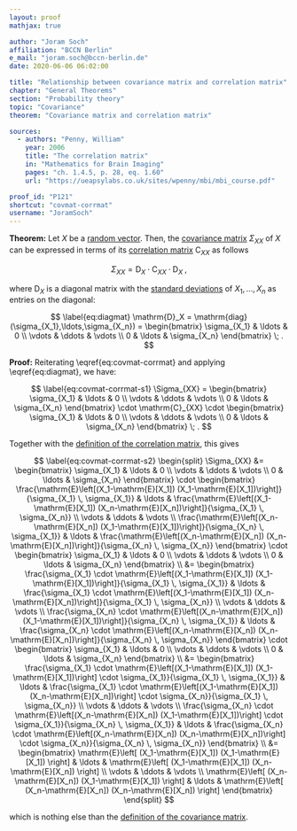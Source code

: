 ```yaml
---
layout: proof
mathjax: true

author: "Joram Soch"
affiliation: "BCCN Berlin"
e_mail: "joram.soch@bccn-berlin.de"
date: 2020-06-06 06:02:00

title: "Relationship between covariance matrix and correlation matrix"
chapter: "General Theorems"
section: "Probability theory"
topic: "Covariance"
theorem: "Covariance matrix and correlation matrix"

sources:
  - authors: "Penny, William"
    year: 2006
    title: "The correlation matrix"
    in: "Mathematics for Brain Imaging"
    pages: "ch. 1.4.5, p. 28, eq. 1.60"
    url: "https://ueapsylabs.co.uk/sites/wpenny/mbi/mbi_course.pdf"

proof_id: "P121"
shortcut: "covmat-corrmat"
username: "JoramSoch"
---
```



**Theorem:** Let $X$ be a [random vector](/D/rvec). Then, the [covariance matrix](/D/covmat) $\Sigma_{XX}$ of $X$ can be expressed in terms of its [correlation matrix](/D/corrmat) $\mathrm{C}_{XX}$ as follows

$$ \label{eq:covmat-corrmat}
\Sigma_{XX} = \mathrm{D}_X \cdot \mathrm{C}_{XX} \cdot \mathrm{D}_X \; ,
$$

where $\mathrm{D}_X$ is a diagonal matrix with the [standard deviations](/D/std) of $X_1, \ldots, X_n$ as entries on the diagonal:

$$ \label{eq:diagmat}
\mathrm{D}_X = \mathrm{diag}(\sigma_{X_1},\ldots,\sigma_{X_n}) =
\begin{bmatrix}
\sigma_{X_1} & \ldots & 0 \\
\vdots & \ddots & \vdots \\
0 & \ldots & \sigma_{X_n}
\end{bmatrix} \; .
$$


**Proof:** Reiterating \eqref{eq:covmat-corrmat} and applying \eqref{eq:diagmat}, we have:

$$ \label{eq:covmat-corrmat-s1}
\Sigma_{XX} =
\begin{bmatrix}
\sigma_{X_1} & \ldots & 0 \\
\vdots & \ddots & \vdots \\
0 & \ldots & \sigma_{X_n}
\end{bmatrix} \cdot
\mathrm{C}_{XX} \cdot
\begin{bmatrix}
\sigma_{X_1} & \ldots & 0 \\
\vdots & \ddots & \vdots \\
0 & \ldots & \sigma_{X_n}
\end{bmatrix} \; .
$$

Together with the [definition of the correlation matrix](/D/corrmat), this gives

$$ \label{eq:covmat-corrmat-s2}
\begin{split}
\Sigma_{XX} &=
\begin{bmatrix}
\sigma_{X_1} & \ldots & 0 \\
\vdots & \ddots & \vdots \\
0 & \ldots & \sigma_{X_n}
\end{bmatrix} \cdot
\begin{bmatrix}
\frac{\mathrm{E}\left[(X_1-\mathrm{E}[X_1]) (X_1-\mathrm{E}[X_1])\right]}{\sigma_{X_1} \, \sigma_{X_1}} & \ldots & \frac{\mathrm{E}\left[(X_1-\mathrm{E}[X_1]) (X_n-\mathrm{E}[X_n])\right]}{\sigma_{X_1} \, \sigma_{X_n}} \\
\vdots & \ddots & \vdots \\
\frac{\mathrm{E}\left[(X_n-\mathrm{E}[X_n]) (X_1-\mathrm{E}[X_1])\right]}{\sigma_{X_n} \, \sigma_{X_1}} & \ldots & \frac{\mathrm{E}\left[(X_n-\mathrm{E}[X_n]) (X_n-\mathrm{E}[X_n])\right]}{\sigma_{X_n} \, \sigma_{X_n}}
\end{bmatrix} \cdot
\begin{bmatrix}
\sigma_{X_1} & \ldots & 0 \\
\vdots & \ddots & \vdots \\
0 & \ldots & \sigma_{X_n}
\end{bmatrix} \\
&=
\begin{bmatrix}
\frac{\sigma_{X_1} \cdot \mathrm{E}\left[(X_1-\mathrm{E}[X_1]) (X_1-\mathrm{E}[X_1])\right]}{\sigma_{X_1} \, \sigma_{X_1}} & \ldots & \frac{\sigma_{X_1} \cdot \mathrm{E}\left[(X_1-\mathrm{E}[X_1]) (X_n-\mathrm{E}[X_n])\right]}{\sigma_{X_1} \, \sigma_{X_n}} \\
\vdots & \ddots & \vdots \\
\frac{\sigma_{X_n} \cdot \mathrm{E}\left[(X_n-\mathrm{E}[X_n]) (X_1-\mathrm{E}[X_1])\right]}{\sigma_{X_n} \, \sigma_{X_1}} & \ldots & \frac{\sigma_{X_n} \cdot \mathrm{E}\left[(X_n-\mathrm{E}[X_n]) (X_n-\mathrm{E}[X_n])\right]}{\sigma_{X_n} \, \sigma_{X_n}}
\end{bmatrix} \cdot
\begin{bmatrix}
\sigma_{X_1} & \ldots & 0 \\
\vdots & \ddots & \vdots \\
0 & \ldots & \sigma_{X_n}
\end{bmatrix} \\
&=
\begin{bmatrix}
\frac{\sigma_{X_1} \cdot \mathrm{E}\left[(X_1-\mathrm{E}[X_1]) (X_1-\mathrm{E}[X_1])\right] \cdot \sigma_{X_1}}{\sigma_{X_1} \, \sigma_{X_1}} & \ldots & \frac{\sigma_{X_1} \cdot \mathrm{E}\left[(X_1-\mathrm{E}[X_1]) (X_n-\mathrm{E}[X_n])\right] \cdot \sigma_{X_n}}{\sigma_{X_1} \, \sigma_{X_n}} \\
\vdots & \ddots & \vdots \\
\frac{\sigma_{X_n} \cdot \mathrm{E}\left[(X_n-\mathrm{E}[X_n]) (X_1-\mathrm{E}[X_1])\right] \cdot \sigma_{X_1}}{\sigma_{X_n} \, \sigma_{X_1}} & \ldots & \frac{\sigma_{X_n} \cdot \mathrm{E}\left[(X_n-\mathrm{E}[X_n]) (X_n-\mathrm{E}[X_n])\right] \cdot \sigma_{X_n}}{\sigma_{X_n} \, \sigma_{X_n}}
\end{bmatrix} \\
&=
\begin{bmatrix}
\mathrm{E}\left[ (X_1-\mathrm{E}[X_1]) (X_1-\mathrm{E}[X_1]) \right] & \ldots & \mathrm{E}\left[ (X_1-\mathrm{E}[X_1]) (X_n-\mathrm{E}[X_n]) \right] \\
\vdots & \ddots & \vdots \\
\mathrm{E}\left[ (X_n-\mathrm{E}[X_n]) (X_1-\mathrm{E}[X_1]) \right] & \ldots & \mathrm{E}\left[ (X_n-\mathrm{E}[X_n]) (X_n-\mathrm{E}[X_n]) \right]
\end{bmatrix}
\end{split}
$$

which is nothing else than the [definition of the covariance matrix](/D/covmat).